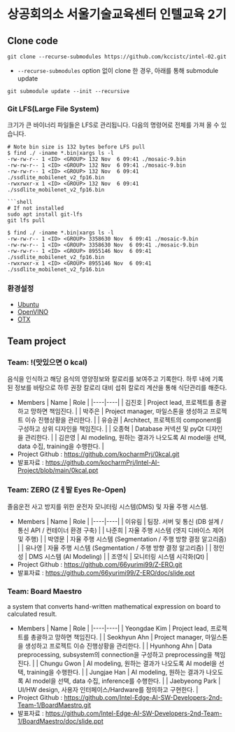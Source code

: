 # 상공회의소 서울기술교육센터 인텔교육 2기

## Clone code 

```shell
git clone --recurse-submodules https://github.com/kccistc/intel-02.git
```

* `--recurse-submodules` option 없이 clone 한 경우, 아래를 통해 submodule update

```shell
git submodule update --init --recursive
```

### Git LFS(Large File System)
크기가 큰 바이너리 파일들은 LFS로 관리됩니다. 다음의 명령어로 전체를 가져 올 수 있습니다.

```shell
# Note bin size is 132 bytes before LFS pull
$ find ./ -iname *.bin|xargs ls -l
-rw-rw-r-- 1 <ID> <GROUP> 132 Nov  6 09:41 ./mosaic-9.bin
-rw-rw-r-- 1 <ID> <GROUP> 132 Nov  6 09:41 ./mosaic-9.bin
-rw-rw-r-- 1 <ID> <GROUP> 132 Nov  6 09:41 ./ssdlite_mobilenet_v2_fp16.bin
-rwxrwxr-x 1 <ID> <GROUP> 132 Nov  6 09:41 ./ssdlite_mobilenet_v2_fp16.bin

```shell
# If not installed
sudo apt install git-lfs
git lfs pull

$ find ./ -iname *.bin|xargs ls -l
-rw-rw-r-- 1 <ID> <GROUP> 3358630 Nov  6 09:41 ./mosaic-9.bin
-rw-rw-r-- 1 <ID> <GROUP> 3358630 Nov  6 09:41 ./mosaic-9.bin
-rw-rw-r-- 1 <ID> <GROUP> 8955146 Nov  6 09:41 ./ssdlite_mobilenet_v2_fp16.bin
-rwxrwxr-x 1 <ID> <GROUP> 8955146 Nov  6 09:41 ./ssdlite_mobilenet_v2_fp16.bin
```

### 환경설정

* [Ubuntu](./doc/environment/ubuntu.md)
* [OpenVINO](./doc/environment/openvino.md)
* [OTX](./doc/environment/otx.md)



## Team project

### Team: !(맛있으면 0 kcal)
음식을 인식하고 해당 음식의 영양정보와 칼로리를 보여주고 기록한다.
하루 내에 기록된 정보를 바탕으로 하루 권장 칼로리 대비 섭취 칼로리 계산을 통해 식단관리를 해준다.

* Members
  | Name | Role |
  |----|----|
  | 김진호 | Project lead, 프로젝트를 총괄하고 망하면 책임진다. |
  | 박주은 | Project manager, 마일스톤을 생성하고 프로젝트 이슈 진행상황을 관리한다. |
  | 유승권 | Architect, 프로젝트의 component를 구성하고 상위 디자인을 책임진다. |
  | 오종혁 | Database 커넥션 및 pyQt 디자인을 관리한다. |
  | 김은영 | AI modeling, 원하는 결과가 나오도록 AI model을 선택, data 수집, training을 수행한다. |
* Project Github : https://github.com/kocharmPrj/0kcal.git
* 발표자료 : https://github.com/kocharmPrj/Intel-AI-Project/blob/main/0kcal.ppt


### Team: ZERO (Zㅔ발 Eyes Re-Open)
졸음운전 사고 방지를 위한 운전자 모니터링 시스템(DMS) 및 자율 주행 시스템. 

* Members
  | Name | Role |
  |----|----|
  | 이유림 | 팀장. 서버 및 통신 (DB 설계 / 통신 API / 컨테이너 환경 구축) |
  | 나준희 | 자율 주행 시스템 (엣지 디바이스 제어 및 주행) |
  | 박영문 | 자율 주행 시스템 (Segmentation / 주행 방향 결정 알고리즘) |
  | 유나영 | 자율 주행 시스템 (Segmentation / 주행 방향 결정 알고리즘) |
  | 정인성 | DMS 시스템 (AI Modeling) |
  | 조영식 | 모니터링 시스템 시각화(Qt) |
* Project Github : https://github.com/66yurimi99/Z-ERO.git
* 발표자료 : https://github.com/66yurimi99/Z-ERO/doc/slide.ppt


### Team: Board Maestro
a system that converts hand-written mathematical expression on board to calculated result.

* Members
  | Name | Role |
  |----|----|
  | Yeongdae Kim | Project lead, 프로젝트를 총괄하고 망하면 책임진다. |
  | Seokhyun Ahn | Project manager, 마일스톤을 생성하고 프로젝트 이슈 진행상황을 관리한다. |
  | Hyunhong Ahn | Data preprocessing, subsystem의 connection을 구성하고 preprocessing을 책임진다. |
  | Chungu Gwon | AI modeling, 원하는 결과가 나오도록 AI model을 선택, training을 수행한다. |
  | Jungjae Han | AI modeling, 원하는 결과가 나오도록 AI model을 선택, data 수집, inference를 수행한다. |
  | Jaebyeong Park | UI/HW design, 사용자 인터페이스/Hardware를 정의하고 구현한다. |
* Project Github : https://github.com/Intel-Edge-AI-SW-Developers-2nd-Team-1/BoardMaestro.git
* 발표자료 : https://github.com/Intel-Edge-AI-SW-Developers-2nd-Team-1/BoardMaestro/doc/slide.ppt
